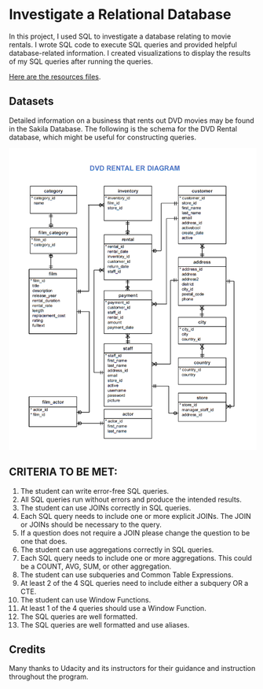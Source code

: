# Investigate a Relational Database

In this project, I used SQL to investigate a database relating to movie rentals. I wrote SQL code to execute SQL queries and provided helpful database-related information. I created visualizations to display the results of my SQL queries after running the queries.

[Here are the resources files](https://github.com/Phatimah/Investigate_a_Relational_Database/tree/main/all_project_files).

## Datasets
Detailed information on a business that rents out DVD movies may be found in the Sakila Database. The following is the schema for the DVD Rental database, which might be useful for constructing queries.


![Diagram](https://github.com/Phatimah/Investigate_a_Relational_Database/blob/main/Diagram.png)


## CRITERIA TO BE MET:
1. The student can write error-free SQL queries.
2. All SQL queries run without errors and produce the intended results.
3. The student can use JOINs correctly in SQL queries.
4. Each SQL query needs to include one or more explicit JOINs. The JOIN or JOINs should be necessary to the query.
5. If a question does not require a JOIN please change the question to be one that does.
6. The student can use aggregations correctly in SQL queries.
7. Each SQL query needs to include one or more aggregations. This could be a COUNT, AVG, SUM, or other aggregation.
8. The student can use subqueries and Common Table Expressions.
9. At least 2 of the 4 SQL queries need to include either a subquery OR a CTE.
10. The student can use Window Functions.
11. At least 1 of the 4 queries should use a Window Function.
12. The SQL queries are well formatted.
13. The SQL queries are well formatted and use aliases.


## Credits
Many thanks to Udacity and its instructors for their guidance and instruction throughout the program.

